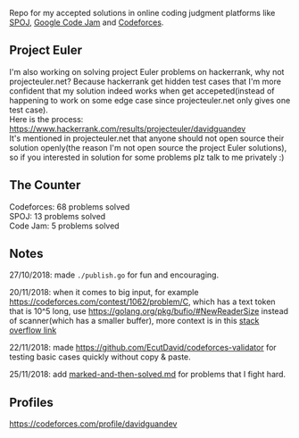 Repo for my accepted solutions in online coding judgment platforms like [SPOJ](https://www.spoj.com/), [Google Code Jam](https://codingcompetitions.withgoogle.com/) and [Codeforces](https://codeforces.com/).

## Project Euler
I'm also working on solving project Euler problems on hackerrank, why not projecteuler.net? Because hackerrank get hidden test cases that I'm more confident that my solution indeed works when get accepeted(instead of happening to work on some edge case since projecteuler.net only gives one test case).   
Here is the process: https://www.hackerrank.com/results/projecteuler/davidguandev  
It's mentioned in projecteuler.net that anyone should not open source their solution openly(the reason I'm not open source the project Euler solutions), so if you interested in solution for some problems plz talk to me privately :)

## The Counter
Codeforces: 68 problems solved  
SPOJ: 13 problems solved  
Code Jam: 5 problems solved  

## Notes
27/10/2018: made `./publish.go` for fun and encouraging.

20/11/2018: when it comes to big input, for example https://codeforces.com/contest/1062/problem/C, which has a text token that is 10^5 long, use https://golang.org/pkg/bufio/#NewReaderSize instead of scanner(which has a smaller buffer), more context is in this [stack overflow link](https://stackoverflow.com/questions/21124327/how-to-read-a-text-file-line-by-line-in-go-when-some-lines-are-long-enough-to-ca)

22/11/2018: made https://github.com/EcutDavid/codeforces-validator for testing basic cases quickly without copy & paste.

25/11/2018: add [marked-and-then-solved.md](https://github.com/EcutDavid/oj-solutions-go/blob/master/marked-and-then-solved.md) for problems that I fight hard.

## Profiles
https://codeforces.com/profile/davidguandev
